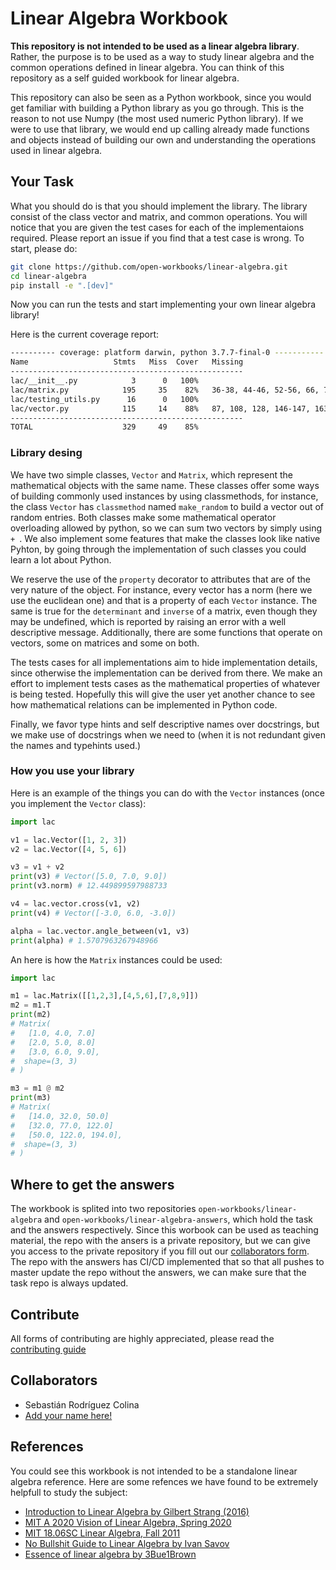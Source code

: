 # Linear Algebra Workbook

**This repository is not intended to be used as a linear algebra library**. Rather, the purpose is to be used as a way to study linear algebra and the common operations defined in linear algebra. You can think of this repository as a self guided workbook for linear algebra.

This repository can also be seen as a Python workbook, since you would get familiar with building a Python library as you go through. This is the reason to not use Numpy (the most used numeric Python library). If we were to use that library, we would end up calling already made functions and objects instead of building our own and understanding the operations used in linear algebra. 

## Your Task

What you should do is that you should implement the library. The library consist of the class vector and matrix, and common operations. You will notice that you are given the test cases for each of the implementaions required. Please report an issue if you find that a test case is wrong. To start, please do:

```bash
git clone https://github.com/open-workbooks/linear-algebra.git
cd linear-algebra
pip install -e ".[dev]"
```

Now you can run the tests and start implementing your own linear algebra library!

Here is the current coverage report:

```bash
---------- coverage: platform darwin, python 3.7.7-final-0 -----------
Name                   Stmts   Miss  Cover   Missing
----------------------------------------------------
lac/__init__.py            3      0   100%
lac/matrix.py            195     35    82%   36-38, 44-46, 52-56, 66, 70, 105, 126-131, 135-142, 189, 204, 212, 218-222, 249-251, 263-265, 271, 362-363, 369, 373, 377, 381
lac/testing_utils.py      16      0   100%
lac/vector.py            115     14    88%   87, 108, 128, 146-147, 163-164, 190-191, 218-219, 252-254, 264
----------------------------------------------------
TOTAL                    329     49    85%

```

### Library desing

We have two simple classes, `Vector` and `Matrix`, which represent the mathematical objects with the same name. These classes offer some ways of building commonly used instances by using classmethods, for instance, the class `Vector` has `classmethod` named `make_random` to build a vector out of random entries. Both classes make some mathematical operator overloading allowed by python, so we can sum two vectors by simply using `+ `. We also implement some features that make the classes look like native Pyhton, by going through the implementation of such classes you could learn a lot about Python.

We reserve the use of the `property` decorator to attributes that are of the very nature of the object. For instance, every vector has a norm (here we use the euclidean one) and that is a property of each `Vector` instance. The same is true for the `determinant` and `inverse` of a matrix, even though they may be undefined, which is reported by raising an error with a well descriptive message. Additionally, there are some functions that operate on vectors, some on matrices and some on both. 

The tests cases for all implementations aim to hide implementation details, since otherwise the implementation can be derived from there. We make an effort to implement tests cases as the mathematical properties of whatever is being tested. Hopefully this will give the user yet another chance to see how mathematical relations can be implemented in Python code.

Finally, we favor type hints and self descriptive names over docstrings, but we make use of docstrings when we need to (when it is not redundant given the names and typehints used.)

### How you use your library

Here is an example of the things you can do with the `Vector` instances (once you implement the `Vector` class):

```python
import lac

v1 = lac.Vector([1, 2, 3])
v2 = lac.Vector([4, 5, 6])

v3 = v1 + v2 
print(v3) # Vector([5.0, 7.0, 9.0])
print(v3.norm) # 12.449899597988733

v4 = lac.vector.cross(v1, v2)
print(v4) # Vector([-3.0, 6.0, -3.0])

alpha = lac.vector.angle_between(v1, v3)
print(alpha) # 1.5707963267948966
```

An here is how the `Matrix` instances could be used:

```python
import lac

m1 = lac.Matrix([[1,2,3],[4,5,6],[7,8,9]])
m2 = m1.T
print(m2)
# Matrix(
#   [1.0, 4.0, 7.0]
#   [2.0, 5.0, 8.0]
#   [3.0, 6.0, 9.0],
#  shape=(3, 3)
# )

m3 = m1 @ m2
print(m3)
# Matrix(
#   [14.0, 32.0, 50.0]
#   [32.0, 77.0, 122.0]
#   [50.0, 122.0, 194.0],
#  shape=(3, 3)
# )
```

## Where to get the answers

The workbook is splited into two repositories `open-workbooks/linear-algebra` and `open-workbooks/linear-algebra-answers`, which hold the task and the answers respectively. Since this worbook can be used as teaching material, the repo with the ansers is a private repository, but we can give you access to the private repository if you fill out our [collaborators form](https://forms.gle/atFNQEUxryN72L189). The repo with the answers has CI/CD implemented that so that all pushes to master update the repo without the answers, we can make sure that the task repo is always updated.

## Contribute

All forms of contributing are highly appreciated, please read the [contributing guide](./CONTRIBUTING.md)

## Collaborators

- Sebastián Rodríguez Colina
- [Add your name here!](./CONTRIBUTING.md)

## References

You could see this workbook is not intended to be a standalone linear algebra reference. Here are some refences we have found to be extremely helpfull to study the subject:

- [Introduction to Linear Algebra by Gilbert Strang (2016)](https://math.mit.edu/~gs/linearalgebra/)
- [MIT A 2020 Vision of Linear Algebra, Spring 2020](https://www.youtube.com/playlist?list=PLUl4u3cNGP61iQEFiWLE21EJCxwmWvvek)
- [MIT 18.06SC Linear Algebra, Fall 2011](https://www.youtube.com/playlist?list=PL221E2BBF13BECF6C)
- [No Bullshit Guide to Linear Algebra by Ivan Savov](https://www.goodreads.com/book/show/34760208-no-bullshit-guide-to-linear-algebra)
- [Essence of linear algebra by 3Bue1Brown](https://www.youtube.com/playlist?list=PLZHQObOWTQDPD3MizzM2xVFitgF8hE_ab)

